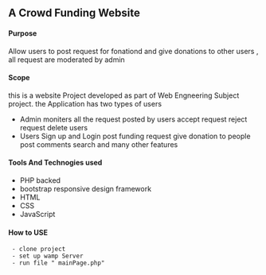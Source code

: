 ## A Crowd Funding Website

#### Purpose 
Allow users to post request for fonationd and give donations to other users , all request are moderated by admin
 
#### Scope
this is a website Project developed as part of Web Engneering Subject project.
the Application has two types of users
- Admin
  moniters all the request posted by users
  accept request
  reject request
  delete users
- Users
  Sign up and Login
  post funding request
  give donation to people
  post comments
  search
  and many other features
  
#### Tools And Technogies used
- PHP backed
- bootstrap responsive design framework
- HTML
- CSS
- JavaScript

#### How to USE
```
 - clone project
 - set up wamp Server
 - run file " mainPage.php"
 ```
